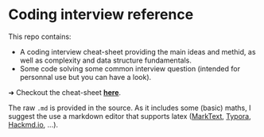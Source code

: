 Coding interview reference 
===
This repo contains:
* A coding interview cheat-sheet providing the main ideas and methid, as well as complexity and data structure fundamentals.
* Some code solving some common interview question (intended for personnal use but you can have a look).

&#10140; Checkout the cheat-sheet **[here]()**.

The raw `.md` is provided in the source. As it includes some (basic) maths, I suggest the use a markdown editor that supports latex ([MarkText](https://marktext.github.io/website/), [Typora](https://typora.io/), [Hackmd.io](https://hackmd.io), ...).